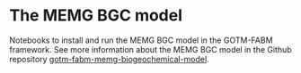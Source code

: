 # The MEMG BGC model

Notebooks to install and run the MEMG BGC model in the GOTM-FABM framework. See more information about the MEMG BGC model in the Github repository [gotm-fabm-memg-biogeochemical-model](https://github.com/bwang63/gotm-fabm-memg-biogeochemical-model).
